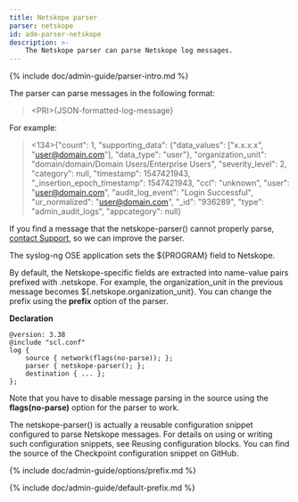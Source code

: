 ```yaml
---
title: Netskope parser
parser: netskope
id: adm-parser-netskope
description: >-
    The Netskope parser can parse Netskope log messages.
---
```


{% include doc/admin-guide/parser-intro.md %}

The parser can parse messages in the following format:

>\<PRI\>{JSON-formatted-log-message}

For example:

><134>{"count": 1, "supporting_data": {"data_values": ["x.x.x.x", "user@domain.com"], "data_type": "user"}, "organization_unit": "domain/domain/Domain Users/Enterprise Users", "severity_level": 2, "category": null, "timestamp": 1547421943, "_insertion_epoch_timestamp": 1547421943, "ccl": "unknown", "user": "user@domain.com", "audit_log_event": "Login Successful", "ur_normalized": "user@domain.com", "_id": "936289", "type": "admin_audit_logs", "appcategory": null}

If you find a message that the netskope-parser() cannot properly parse,
[contact Support](https://www.syslog-ng.com/support/), so we can improve
the parser.

The syslog-ng OSE application sets the ${PROGRAM} field to Netskope.

By default, the Netskope-specific fields are extracted into name-value
pairs prefixed with .netskope. For example, the organization\_unit in
the previous message becomes ${.netskope.organization\_unit}. You can
change the prefix using the **prefix** option of the parser.

**Declaration**

```config
@version: 3.38
@include "scl.conf"
log {
    source { network(flags(no-parse)); };
    parser { netskope-parser(); };
    destination { ... };
};
```

Note that you have to disable message parsing in the source using the
**flags(no-parse)** option for the parser to work.

The netskope-parser() is actually a reusable configuration snippet
configured to parse Netskope messages. For details on using or writing
such configuration snippets, see Reusing configuration blocks.
You can find the source of the Checkpoint configuration snippet on GitHub.

{% include doc/admin-guide/options/prefix.md %}

{% include doc/admin-guide/default-prefix.md %}
